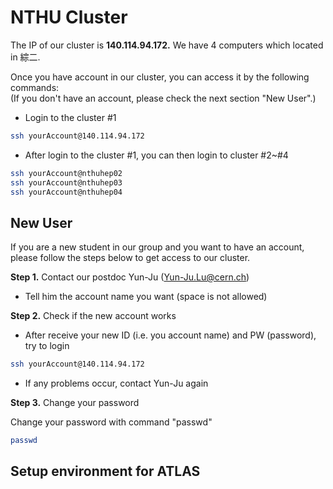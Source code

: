 # NTHU Cluster

The IP of our cluster is **140.114.94.172.** We have 4 computers which located in 綜二.

Once you have account in our cluster, you can access it by the following commands:  
\(If you don't have an account, please check the next section "New User".\)

* Login to the cluster \#1

```bash
ssh yourAccount@140.114.94.172
```

* After login to the cluster \#1, you can then login to cluster \#2~\#4

```bash
ssh yourAccount@nthuhep02
ssh yourAccount@nthuhep03
ssh yourAccount@nthuhep04
```

## New User

If you are a new student in our group and you want to have an account, please follow the steps below to get access to our cluster.

**Step 1.** Contact our postdoc Yun-Ju \(Yun-Ju.Lu@cern.ch\)

* Tell him the account name you want \(space is not allowed\)

**Step 2.** Check if the new account works

* After receive your new ID \(i.e. you account name\) and PW \(password\), try to login

```bash
ssh yourAccount@140.114.94.172
```

* If any problems occur, contact Yun-Ju again

**Step 3.** Change your password

Change your password with command "passwd"

```bash
passwd
```

## Setup environment for ATLAS



